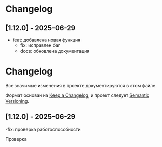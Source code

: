 ﻿# Changelog


## [1.12.0] - 2025-06-29

- feat: добавлена новая функция
   - fix: исправлен баг
   - docs: обновлена документация
# Changelog

Все значимые изменения в проекте документируются в этом файле.

Формат основан на [Keep a Changelog](https://keepachangelog.com/ru/1.0.0/),
и проект следует [Semantic Versioning](https://semver.org/lang/ru/).


## [1.12.0] - 2025-06-29

-fix: проверка работоспособности

Проверка



